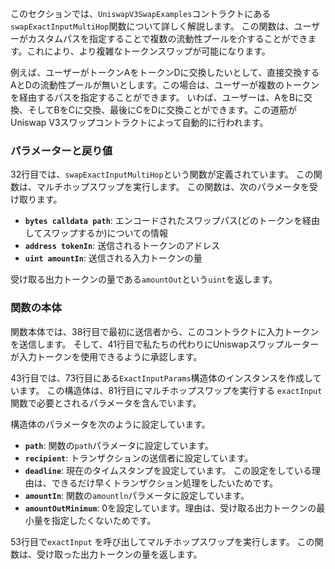 このセクションでは、`UniswapV3SwapExamples`コントラクトにある`swapExactInputMultiHop`関数について詳しく解説します。 この関数は、ユーザーがカスタムパスを指定することで複数の流動性プールを介することができます。これにより、より複雑なトークンスワップが可能になります。

例えば、ユーザーがトークンAをトークンDに交換したいとして、直接交換するAとDの流動性プールが無いとします。この場合は、ユーザーが複数のトークンを経由するパスを指定することができます。 いわば、ユーザーは、AをBに交換、そしてBをCに交換、最後にCをDに交換ことができます。この道筋がUniswap V3スワップコントラクトによって自動的に行われます。

### パラメーターと戻り値

32行目では、`swapExactInputMultiHop`という関数が定義されています。 この関数は、マルチホップスワップを実行します。 この関数は、次のパラメータを受け取ります。

- **`bytes calldata path`**: エンコードされたスワップパス(どのトークンを経由してスワップするか)についての情報
- **`address tokenIn`**: 送信されるトークンのアドレス
- **`uint amountIn`**: 送信される入力トークンの量

受け取る出力トークンの量である`amountOut`という`uint`を返します。

### 関数の本体

関数本体では、38行目で最初に送信者から、このコントラクトに入力トークンを送信します。
そして、41行目で私たちの代わりにUniswapスワップルーターが入力トークンを使用できるように承認します。

43行目では、73行目にある`ExactInputParams`構造体のインスタンスを作成しています。 この構造体は、81行目にマルチホップスワップを実行する `exactInput`  関数で必要とされるパラメータを含んでいます。

構造体のパラメータを次のように設定しています。

- **`path`**: 関数の`path`パラメータに設定しています。
- **`recipient`**: トランザクションの送信者に設定しています。
- **`deadline`**: 現在のタイムスタンプを設定しています。 この設定をしている理由は、できるだけ早くトランザクション処理をしたいためです。
- **`amountIn`**: 関数の`amountln`パラメータに設定しています。
- **`amountOutMinimum`**: 0を設定しています。理由は、受け取る出力トークンの最小量を指定したくないためです。

53行目で`exactInput` を呼び出してマルチホップスワップを実行します。 この関数は、受け取った出力トークンの量を返します。
